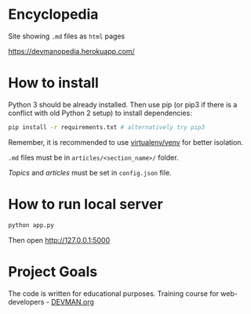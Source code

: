 # Encyclopedia

Site showing `.md` files as `html` pages

https://devmanopedia.herokuapp.com/

# How to install

Python 3 should be already installed. Then use pip (or pip3 if there is
a conflict with old Python 2 setup) to install dependencies:

```bash
pip install -r requirements.txt # alternatively try pip3
```

Remember, it is recommended to use [virtualenv/venv](https://devman.org/encyclopedia/pip/pip_virtualenv/) for better isolation.

`.md` files must be in `articles/<section_name>/` folder.

*Topics* and *articles* must be set in `config.json` file.


# How to run local server

```bash
python app.py
```

Then open http://127.0.0.1:5000


# Project Goals

The code is written for educational purposes. Training course for web-developers - [DEVMAN.org](https://devman.org)
